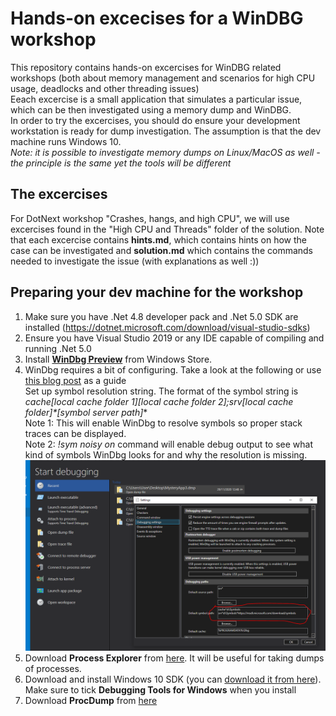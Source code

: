 # Hands-on excecises for a WinDBG workshop
This repository contains hands-on excercises for WinDBG related workshops (both about memory management and scenarios for high CPU usage, deadlocks and other threading issues)  
Eeach excercise is a small application that simulates a particular issue, which can be then investigated using a memory dump and WinDBG.  
In order to try the excercises, you should do ensure your development workstation is ready for dump investigation. The assumption is that the dev machine runs Windows 10.  
*Note: it is possible to investigate memory dumps on Linux/MacOS as well - the principle is the same yet the tools will be different*

## The excercises
For DotNext workshop "Crashes, hangs, and high CPU", we will use excercises found in the "High CPU and Threads" folder of the solution. Note that each excercise contains **hints.md**, which contains hints on how the case can be investigated and **solution.md** which contains the commands needed to investigate the issue (with explanations as well :)) 

## Preparing your dev machine for the workshop
1. Make sure you have .Net 4.8 developer pack and .Net 5.0 SDK are installed (https://dotnet.microsoft.com/download/visual-studio-sdks)
2. Ensure you have Visual Studio 2019 or any IDE capable of compiling and running .Net 5.0
3. Install [**WinDbg Preview**](https://www.microsoft.com/en-us/p/windbg-preview/9pgjgd53tn86?activetab=pivot:overviewtab) from Windows Store.
4. WinDbg requires a bit of configuring. Take a look at the following or use [this blog post](http://www.graymatterdeveloper.com/2020/02/12/setting-up-windbg/) as a guide  
  Set up symbol resolution string. The format of the symbol string is **cache*[local cache folder 1]*[local cache folder 2];srv*[local cache folder]*[symbol server path]**  
  Note 1: This will enable WinDbg to resolve symbols so proper stack traces can be displayed.  
  Note 2: *!sym noisy on* command will enable debug output to see what kind of symbols WinDbg looks for and why the resolution is missing.
  ![](https://github.com/myarichuk/Memory-Leak-Investigation-Workshop/blob/master/Images/SymbolsInWinDBG.PNG) 
5. Download **Process Explorer** from [here](https://docs.microsoft.com/en-us/sysinternals/downloads/process-explorer). It will be useful for taking dumps of processes.
6. Download and install Windows 10 SDK (you can [download it from here](https://developer.microsoft.com/en-us/windows/downloads/windows-10-sdk/)). Make sure to tick **Debugging Tools for Windows** when you install
7. Download **ProcDump** from [here](https://docs.microsoft.com/en-us/sysinternals/downloads/procdump)
